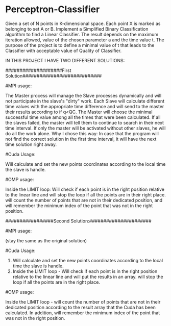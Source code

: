 # Perceptron-Classifier
Given a set of N points in K-dimensional space.
Each point X is marked as belonging to set A or B.
Implement a Simplified Binary Classification algorithm to find a Linear Classifier.
The result depends on the maximum iteration allowed, value of the chosen parameter a and the time value t.
The purpose of the project is to define a minimal value of t that leads to the Classifier with acceptable value of Quality of Classifier.

IN THIS PROJECT I HAVE TWO DIFFERENT SOLUTIONS:

####################First Solution############################

#MPI usage:

The Master process will manage the Slave processes dynamically and will not participate in the slave's "dirty" work.
Each Slave will calculate different time values with the appropriate time difference and will send to the master their results according to if q<QC.
The Master will choose the minimal successful time value among all the times that were been calculated.
If all the slaves failed, the master will tell them to continue to search in their next time interval.
If only the master will be activated without other slaves, he will do all the work alone.
Why I chose this way:
In case that the program will not find the correct solution in the first time interval, it will have the next time solution right away.


#Cuda Usage:

Will calculate and set the new points coordinates according to the local time the slave is handle.


#OMP usage:

Inside the LIMIT loop:
Will check if each point is in the right position relative to the linear line and will stop the loop if all the points are in their right place.
will count the number of points that are not in their dedicated position, and will remember the minimum index of the point that was not in the right position. 


#################Second Solution:######################


#MPI usage:

(stay the same as the original solution)


#Cuda Usage:

1. Will calculate and set the new points coordinates according to the local time the slave is handle.
2. Inside the LIMIT loop - 
Will check if each point is in the right position relative to the linear line and will put the results in an array. 
will stop the loop if all the points are in the right place.


#OMP usage:

Inside the LIMIT loop - 
will count the number of points that are not in their dedicated position according to the result array that the Cuda has been calculated.
In addition, will remember the minimum index of the point that was not in the right position. 
